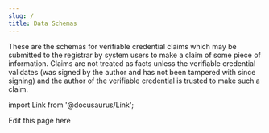 ```yaml
---
slug: /
title: Data Schemas
---
```


These are the schemas for verifiable credential claims which may be submitted to the registrar by system users to make a claim of some piece of information. Claims are not treated as facts unless the verifiable credential validates (was signed by the author and has not been tampered with since signing) and the author of the verifiable credential is trusted to make such a claim.

import Link from '@docusaurus/Link';

<Link href="https://hedgedoc.nqminds.com/git/nqminds/nist-brski/contents/packages/docusaurus/docs/schemas/1-schemas.md">Edit this page here</Link>
